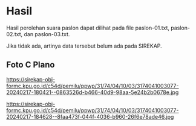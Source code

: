 # Hasil

Hasil perolehan suara paslon dapat dilihat pada file paslon-01.txt, paslon-02.txt, dan paslon-03.txt.

Jika tidak ada, artinya data tersebut belum ada pada SIREKAP.

## Foto C Plano

https://sirekap-obj-formc.kpu.go.id/c54d/pemilu/ppwp/31/74/04/10/03/3174041003077-20240217-180421--0863526d-b466-40d9-98aa-5e24b2b0678e.jpg

https://sirekap-obj-formc.kpu.go.id/c54d/pemilu/ppwp/31/74/04/10/03/3174041003077-20240217-184628--8faa473f-044f-4036-b960-26f6e78ade46.jpg
